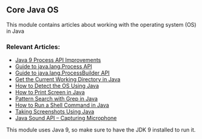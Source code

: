 ## Core Java OS

This module contains articles about working with the operating system (OS) in Java

### Relevant Articles: 

- [Java 9 Process API Improvements](http://www.baeldung.com/java-9-process-api)
- [Guide to java.lang.Process API](https://www.baeldung.com/java-process-api)
- [Guide to java.lang.ProcessBuilder API](https://www.baeldung.com/java-lang-processbuilder-api)
- [Get the Current Working Directory in Java](https://www.baeldung.com/java-current-directory)
- [How to Detect the OS Using Java](http://www.baeldung.com/java-detect-os)
- [How to Print Screen in Java](http://www.baeldung.com/print-screen-in-java)
- [Pattern Search with Grep in Java](http://www.baeldung.com/grep-in-java)
- [How to Run a Shell Command in Java](http://www.baeldung.com/run-shell-command-in-java)
- [Taking Screenshots Using Java](https://www.baeldung.com/java-taking-screenshots)
- [Java Sound API – Capturing Microphone](https://www.baeldung.com/java-sound-api-capture-mic)

This module uses Java 9, so make sure to have the JDK 9 installed to run it.
